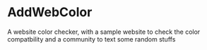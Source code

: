 # AddWebColor
A website color checker, with a sample website to check the color compatbility and a community to text some random stuffs
